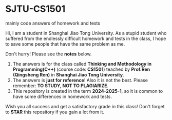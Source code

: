 # SJTU-CS1501
mainly code answers of homework and tests 

Hi, I am a student in Shanghai Jiao Tong University. As a stupid student who suffered from the endlessly difficult homework and tests in the class, I hope to save some people that have the same problem as me.


Don't hurry! Please see the __notes__ below. 

1. The answers is for the class called __Thinking and Methodology in Programming(C++)__ (course code: __CS1501__) teached by __Prof.Ren (Qingsheng Ren)__ in __Shanghai Jiao Tong University__.
2. The answers is __just for reference__! Also it is not the best. Please remember: __TO STUDY, NOT TO PLAGIARIZE__.
3. This repository is created in the term __2024-2025-1__, so it is common to have some differences in homework and tests.

Wish you all success and get a satisfactory grade in this class! Don't forget to __STAR__ this repository if you gain a lot from it. 
